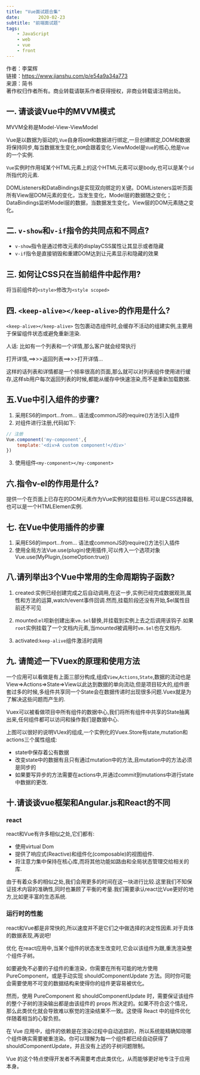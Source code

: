 ```yaml
---
title: "Vue面试题合集"
date:       2020-02-23
subtitle: "前端面试题"
tags:
	- JavaScript
	- web
	- vue
	- front
---
```




作者：李棠辉  
链接：https://www.jianshu.com/p/e54a9a34a773  
来源：简书  
著作权归作者所有。商业转载请联系作者获得授权，非商业转载请注明出处。  

## 一. 请谈谈Vue中的MVVM模式
MVVM全称是Model-View-ViewModel

Vue是以数据为驱动的,`Vue`自身将`DOM`和数据进行绑定,一旦创建绑定,DOM和数据将保持同步,每当数据发生变化,`DOM`会跟着变化.ViewModel是`Vue`的核心,他是`Vue`的一个实例.

`Vue`实例时作用域某个HTML元素上的这个HTML元素可以是body,也可以是某个`id`所指代的元素.

DOMListeners和DataBindings是实现双向绑定的关键。DOMListeners监听页面所有View层DOM元素的变化，当发生变化，Model层的数据随之变化；DataBindings监听Model层的数据，当数据发生变化，View层的DOM元素随之变化。


## 二. `v-show`和`v-if`指令的共同点和不同点?
- `v-show`指令是通过修改元素的displayCSS属性让其显示或者隐藏
- `v-if`指令是直接销毁和重建DOM达到让元素显示和隐藏的效果

## 三. 如何让CSS只在当前组件中起作用?
将当前组件的`<style>`修改为`<style scoped>`

## 四. `<keep-alive></keep-alive>`的作用是什么?
`<keep-alive></keep-alive>` 包包裹动态组件时,会缓存不活动的组建实例,主要用于保留组件状态或避免重新渲染.

人话: 比如有一个列表和一个详情,那么客户就会经常执行

打开详情,==>>>返回列表==>>>打开详情...


这样的话列表和详情都是一个频率很高的页面,那么就可以对列表组件使用<keep-alive></keep-alive>进行缓存,这样sb用户每次返回列表的时候,都能从缓存中快速渲染,而不是重新加载数据.


## 五.Vue中引入组件的步骤?
1. 采用ES6的import...from... 语法或commonJS的require()方法引入组件
2. 对组件进行注册,代码如下:
```javascript
// 注册
Vue.component('my-component',{
    template:'<div>A custom component!</div>'
})
```
3. 使用组件`<my-component></my-component>`

## 六.指令v-el的作用是什么?
提供一个在页面上已存在的DOM元素作为Vue实例的挂载目标.可以是CSS选择器,也可以是一个HTMLElemen实例. 

## 七. 在Vue中使用插件的步骤
1. 采用ES6的import...from... 语法或commonJS的require()方法引入插件
2. 使用全局方法Vue.use(plugin)使用插件,可以传入一个选项对象Vue.use(MyPlugin,{someOption:true})

## 八.请列举出3个Vue中常用的生命周期钩子函数?
1. created:实例已经创建完成之后自动调用,在这一步,实例已经完成数据观测,属性和方法的运算,watch/event事件回调.然而,挂载阶段还没有开始,$el属性目前还不可见

2. mounted:`el`呗新创建出来`vm.$el`替换,并挂载到实例上去之后调用该钩子.如果`root`实例挂载了一个文档内元素,当mounted被调用时`vm.$el`也在文档内.

3. activated:`keep-alive`组件激活时调用

## 九. 请简述一下Vuex的原理和使用方法
一个应用可以看做是有上面三部分构成,组成`View`,`Actions`,`State`,数据的流动也是View=>Actions=>State=>View以此达到数据的单向流动,但是项目较大的,组件嵌套过多的时候,多组件共享同一个State会在数据传递时出现很多问题.Vuex就是为了解决这些问题而产生的.

Vuex可以被看做项目中所有组件的数据中心,我们将所有组件中共享的State抽离出来,任何组件都可以访问和操作我们是数据中心.

上图可以很好的说明VUex的组成,一个实例化的Vuex.Store有state,mutation和actions三个属性组成:
- state中保存着公有数据
- 改变state中的数据有且只有通过mutation中的方法,且mutation中的方法必须是同步的
- 如果要写异步的方法需要在actions中,并通过commit到mutations中进行state中数据的更改.

## 十.请谈谈vue框架和Angular.js和React的不同

### react
react和Vue有许多相似之处,它们都有:
- 使用virtual Dom
- 提供了响应式(Reactive)和组件化(composable)的视图组件.
- 将注意力集中保持在核心库,而将其他功能如路由和全局状态管理交给相关的库.

由于有着众多的相似之处,我们会用更多的时间在这一块进行比较.这里我们不知保证技术内容的准确性,同时也兼顾了平衡的考量.我们需要承认react比Vue更好的地方,比如更丰富的生态系统.

### 运行时的性能
react和Vue都是非常快的,所以速度并不是它们之中做选择的决定性因素.对于具体的数据表现,再说吧!

优化
在react应用中,当某个组件的状态发生改变时,它会以该组件为跟,重洗渲染整个组件子树。

如要避免不必要的子组件的重渲染，你需要在所有可能的地方使用 PureComponent，或是手动实现 shouldComponentUpdate 方法。同时你可能会需要使用不可变的数据结构来使得你的组件更容易被优化。

然而，使用 PureComponent 和 shouldComponentUpdate 时，需要保证该组件的整个子树的渲染输出都是由该组件的 props 所决定的。如果不符合这个情况，那么此类优化就会导致难以察觉的渲染结果不一致。这使得 React 中的组件优化伴随着相当的心智负担。

在 Vue 应用中，组件的依赖是在渲染过程中自动追踪的，所以系统能精确知晓哪个组件确实需要被重渲染。你可以理解为每一个组件都已经自动获得了 shouldComponentUpdate，并且没有上述的子树问题限制。

Vue 的这个特点使得开发者不再需要考虑此类优化，从而能够更好地专注于应用本身。






